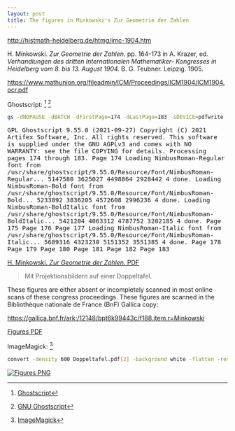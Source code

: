 ```yaml
---
layout: post
title: The figures in Minkowski's Zur Geometrie der Zahlen
---
```


<http://histmath-heidelberg.de/htmg/imc-1904.htm>

H. Minkowski. *Zur Geometrie der Zahlen.* pp. 164-173 in A. Krazer, ed. *Verhandlungen des dritten Internationalen Mathematiker- Kongresses in Heidelberg vom 8. bis 13. August 1904.* B. G. Teubner. Leipzig. 1905.

<https://www.mathunion.org/fileadmin/ICM/Proceedings/ICM1904/ICM1904.ocr.pdf>

Ghostscript: [^1] [^2]

[^1]: [Ghostscript](https://www.ghostscript.com/)

[^2]: [GNU Ghostscript](https://www.gnu.org/software/ghostscript/)

```bash
gs -dNOPAUSE -dBATCH -dFirstPage=174 -dLastPage=183 -sDEVICE=pdfwrite -sOutputFile=Minkowski1904.pdf -f ICM1904.ocr.pdf
```

<samp>
GPL Ghostscript 9.55.0 (2021-09-27)
Copyright (C) 2021 Artifex Software, Inc.  All rights reserved.
This software is supplied under the GNU AGPLv3 and comes with NO WARRANTY:
see the file COPYING for details.
Processing pages 174 through 183.
Page 174
Loading NimbusRoman-Regular font from /usr/share/ghostscript/9.55.0/Resource/Font/NimbusRoman-Regular... 5147580 3625027 4498864 2928442 4 done.
Loading NimbusRoman-Bold font from /usr/share/ghostscript/9.55.0/Resource/Font/NimbusRoman-Bold... 5233892 3836205 4572608 2996236 4 done.
Loading NimbusRoman-BoldItalic font from /usr/share/ghostscript/9.55.0/Resource/Font/NimbusRoman-BoldItalic... 5421204 4063312 4787752 3202185 4 done.
Page 175
Page 176
Page 177
Loading NimbusRoman-Italic font from /usr/share/ghostscript/9.55.0/Resource/Font/NimbusRoman-Italic... 5689316 4323230 5151352 3551385 4 done.
Page 178
Page 179
Page 180
Page 181
Page 182
Page 183
</samp>

[H. Minkowski. *Zur Geometrie der Zahlen.* PDF](/gs/Minkowski1904.pdf)

> Mit Projektionsbildern auf einer Doppeltafel.

These figures are either absent or incompletely scanned in most online scans of these congress proceedings. These figures are
scanned in the Bibliothèque nationale de France (BnF) Gallica copy:

<https://gallica.bnf.fr/ark:/12148/bpt6k99443c/f188.item.r=Minkowski>

[Figures PDF](/gs/Doppeltafel.pdf)

ImageMagick: [^3]

[^3]: [ImageMagick](https://imagemagick.org/script/magick.php)

```bash
convert -density 600 Doppeltafel.pdf[2] -background white -flatten -resize 1400x1400^ -quality 100 Doppeltafel.png
```

[![Figures PNG](/gs/Doppeltafel.png)](/gs/Doppeltafel.png)